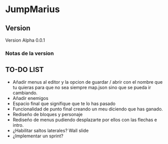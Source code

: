 # JumpMarius

## Version
 Version Alpha 0.0.1

 ### Notas de la version

## TO-DO LIST
 - Añadir menus al editor y la opcion de guardar / abrir con el nombre que tu quieras para que no sea siempre map.json sino que se pueda ir cambiando.
 - Añadir enemigos 
 - Espacio final que signifique que te lo has pasado
 - Funcionalidad de punto final creando un meu diciendo que has ganado.
 - Rediseño de bloques y personaje
 - Rediseño de menus pudiendo desplazarte por ellos con las flechas e intro.
 - ¿Habilitar saltos laterales? Wall slide
 - ¿Implementar un sprint?